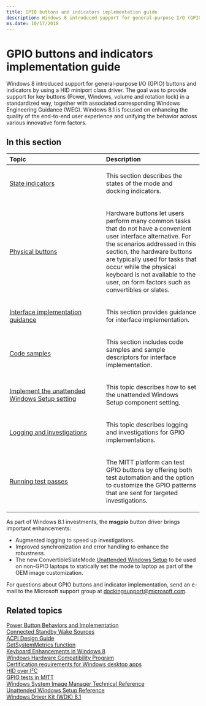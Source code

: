 ```yaml
---
title: GPIO buttons and indicators implementation guide
description: Windows 8 introduced support for general-purpose I/O (GPIO) buttons and indicators by using a HID miniport class driver.
ms.date: 10/17/2018
---
```


# GPIO buttons and indicators implementation guide


Windows 8 introduced support for general-purpose I/O (GPIO) buttons and indicators by using a HID miniport class driver. The goal was to provide support for key buttons (Power, Windows, volume and rotation lock) in a standardized way, together with associated corresponding Windows Engineering Guidance (WEG). Windows 8.1 is focused on enhancing the quality of the end-to-end user experience and unifying the behavior across various innovative form factors.

## <span id="in_this_section"></span>In this section


<table>
<colgroup>
<col width="50%" />
<col width="50%" />
</colgroup>
<thead>
<tr class="header">
<th align="left">Topic</th>
<th align="left">Description</th>
</tr>
</thead>
<tbody>
<tr class="odd">
<td align="left"><p><a href="state-indicators.md" data-raw-source="[State indicators](state-indicators.md)">State indicators</a></p></td>
<td align="left"><p>This section describes the states of the mode and docking indicators.</p></td>
</tr>
<tr class="even">
<td align="left"><p><a href="physical-buttons.md" data-raw-source="[Physical buttons](physical-buttons.md)">Physical buttons</a></p></td>
<td align="left"><p>Hardware buttons let users perform many common tasks that do not have a convenient user interface alternative. For the scenarios addressed in this section, the hardware buttons are typically used for tasks that occur while the physical keyboard is not available to the user, on form factors such as convertibles or slates.</p></td>
</tr>
<tr class="odd">
<td align="left"><p><a href="interface-implementation-guidance.md" data-raw-source="[Interface implementation guidance](interface-implementation-guidance.md)">Interface implementation guidance</a></p></td>
<td align="left"><p>This section provides guidance for interface implementation.</p></td>
</tr>
<tr class="even">
<td align="left"><p><a href="code-samples.md" data-raw-source="[Code samples](code-samples.md)">Code samples</a></p></td>
<td align="left"><p>This section includes code samples and sample descriptors for interface implementation.</p></td>
</tr>
<tr class="odd">
<td align="left"><p><a href="implement-the-unattended-windows-setup-setting.md" data-raw-source="[Implement the unattended Windows Setup setting](implement-the-unattended-windows-setup-setting.md)">Implement the unattended Windows Setup setting</a></p></td>
<td align="left"><p>This topic describes how to set the unattended Windows Setup component setting.</p></td>
</tr>
<tr class="even">
<td align="left"><p><a href="logging-and-investigations.md" data-raw-source="[Logging and investigations](logging-and-investigations.md)">Logging and investigations</a></p></td>
<td align="left"><p>This topic describes logging and investigations for GPIO implementations.</p></td>
</tr>
<tr class="odd">
<td align="left"><p><a href="running-test-passes.md" data-raw-source="[Running test passes](running-test-passes.md)">Running test passes</a></p></td>
<td align="left"><p>The MITT platform can test GPIO buttons by offering both test automation and the option to customize the GPIO patterns that are sent for targeted investigations.</p></td>
</tr>
</tbody>
</table>

 

As part of Windows 8.1 investments, the **msgpio** button driver brings important enhancements:

-   Augmented logging to speed up investigations.
-   Improved synchronization and error handling to enhance the robustness.
-   The new ConvertibleSlateMode [Unattended Windows Setup](/previous-versions/windows/it-pro/windows-8.1-and-8/ff699026(v=win.10)) to be used on non-GPIO laptops to statically set the mode to laptop as part of the OEM image customization.

For questions about GPIO buttons and indicator implementation, send an e-mail to the Microsoft support group at dockingsupport@microsoft.com.

## <span id="related_topics"></span>Related topics
[Power Button Behaviors and Implementation](/collaborate/connect-redirect?DownloadID=47452)  
[Connected Standby Wake Sources](/collaborate/connect-redirect?DownloadID=49891)  
[ACPI Design Guide](/collaborate/connect-redirect?DownloadID=48755)  
[GetSystemMetrics function](/windows/win32/api/winuser/nf-winuser-getsystemmetrics)  
[Keyboard Enhancements in Windows 8](/previous-versions/windows/hardware/design/dn613956(v=vs.85))  
[Windows Hardware Compatibility Program](/windows-hardware/design/compatibility/index)  
[Certification requirements for Windows desktop apps](/windows/win32/win_cert/certification-requirements-for-windows-desktop-apps)  
[HID over I²C](../hid/hid-over-i2c-guide.md)  
[GPIO tests in MITT](../spb/gpio-tests-in-mitt.md)  
[Windows System Image Manager Technical Reference](/previous-versions/windows/it-pro/windows-vista/cc722301(v=ws.10))  
[Unattended Windows Setup Reference](/previous-versions/windows/it-pro/windows-8.1-and-8/ff699026(v=win.10))  
[Windows Driver Kit (WDK) 8.1](https://go.microsoft.com/fwlink/p/?linkid=310164)

